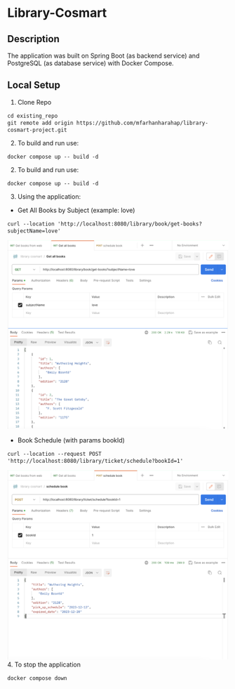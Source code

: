 # Library-Cosmart



## Description
The application was built on Spring Boot (as backend service) and PostgreSQL (as database service) with Docker Compose.

## Local Setup
1. Clone Repo
```
cd existing_repo
git remote add origin https://github.com/mfarhanharahap/library-cosmart-project.git
```
2. To build and run use:
```
docker compose up -- build -d
```
2. To build and run use:
```
docker compose up -- build -d
```
3. Using the application:
- Get All Books by Subject (example: love)
```
curl --location 'http://localhost:8080/library/book/get-books?subjectName=love'
```
![plot](./documentation/getAllBooks.png)
- Book Schedule (with params bookId)
```
curl --location --request POST 'http://localhost:8080/library/ticket/schedule?bookId=1'
```
![plot](./documentation/schedulePickUp.png)
4. To stop the application
```
docker compose down
```